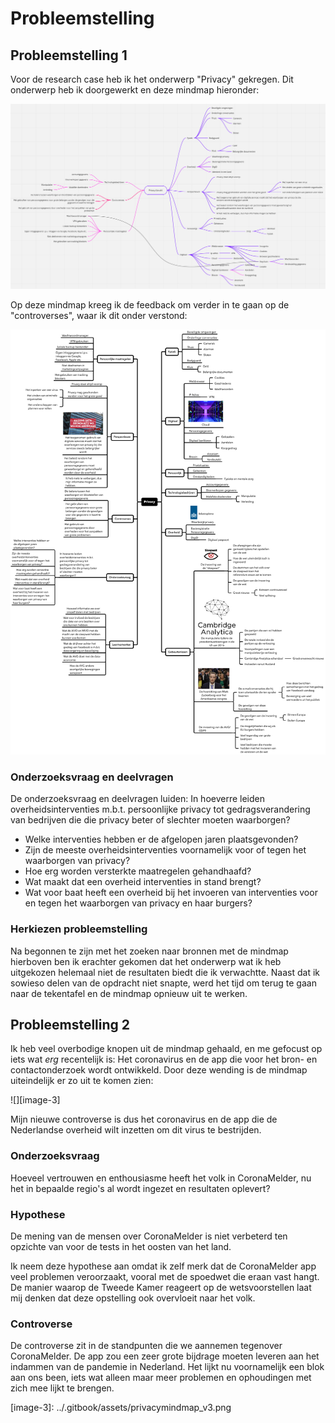 # Probleemstelling

## Probleemstelling 1

Voor de research case heb ik het onderwerp "Privacy" gekregen. Dit onderwerp heb ik doorgewerkt en deze mindmap hieronder:

![](../.gitbook/assets/privacymindmap_v1.png)

Op deze mindmap kreeg ik de feedback om verder in te gaan op de "controverses", waar ik dit onder verstond:

![](../.gitbook/assets/privacymindmap_v2.png)

### Onderzoeksvraag en deelvragen

De onderzoeksvraag en deelvragen luiden: In hoeverre leiden overheidsinterventies m.b.t. persoonlijke privacy tot gedragsverandering van bedrijven die die privacy beter of slechter moeten waarborgen?

* Welke interventies hebben er de afgelopen jaren plaatsgevonden?
* Zijn de meeste overheidsinterventies voornamelijk voor of tegen het waarborgen van privacy?
* Hoe erg worden versterkte maatregelen gehandhaafd?
* Wat maakt dat een overheid interventies in stand brengt?
* Wat voor baat heeft een overheid bij het invoeren van interventies voor en tegen het waarborgen van privacy en haar burgers?

### Herkiezen probleemstelling

Na begonnen te zijn met het zoeken naar bronnen met de mindmap hierboven ben ik erachter gekomen dat het onderwerp wat ik heb uitgekozen helemaal niet de resultaten biedt die ik verwachtte. Naast dat ik sowieso delen van de opdracht niet snapte, werd het tijd om terug te gaan naar de tekentafel en de mindmap opnieuw uit te werken.

## Probleemstelling 2

Ik heb veel overbodige knopen uit de mindmap gehaald, en me gefocust op iets wat _erg_ recentelijk is: Het coronavirus en de app die voor het bron- en contactonderzoek wordt ontwikkeld. Door deze wending is de mindmap uiteindelijk er zo uit te komen zien:

!\[\]\[image-3\]

Mijn nieuwe controverse is dus het coronavirus en de app die de Nederlandse overheid wilt inzetten om dit virus te bestrijden.

### Onderzoeksvraag

Hoeveel vertrouwen en enthousiasme heeft het volk in CoronaMelder, nu het in bepaalde regio's al wordt ingezet en resultaten oplevert?

### Hypothese

De mening van de mensen over CoronaMelder is niet verbeterd ten opzichte van voor de tests in het oosten van het land.

Ik neem deze hypothese aan omdat ik zelf merk dat de CoronaMelder app veel problemen veroorzaakt, vooral met de spoedwet die eraan vast hangt. De manier waarop de Tweede Kamer reageert op de wetsvoorstellen laat mij denken dat deze opstelling ook overvloeit naar het volk.

### Controverse

De controverse zit in de standpunten die we aannemen tegenover CoronaMelder. De app zou een zeer grote bijdrage moeten leveren aan het indammen van de pandemie in Nederland. Het lijkt nu voornamelijk een blok aan ons been, iets wat alleen maar meer problemen en ophoudingen met zich mee lijkt te brengen.

\[image-3\]: ../.gitbook/assets/privacymindmap\_v3.png

